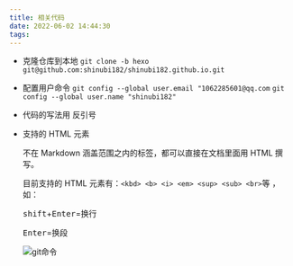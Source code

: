 ```yaml
---
title: 相关代码
date: 2022-06-02 14:44:30
tags:
---
```


* 克隆仓库到本地
  `git clone -b hexo git@github.com:shinubi182/shinubi182.github.io.git `

* 配置用户命令
  `git config --global user.email "1062285601@qq.com`
  `git config --global user.name "shinubi182"`

* 代码的写法用 反引号

  <!--more-->

* 支持的 HTML 元素

  不在 Markdown 涵盖范围之内的标签，都可以直接在文档里面用 HTML 撰写。

  目前支持的 HTML 元素有：`<kbd> <b> <i> <em> <sup> <sub> <br>`等 ，如：

  <kbd>shift</kbd>+<kbd>Enter</kbd>=换行

  <kbd>Enter</kbd>=换段
  
  ![git命令](git命令.jpg)
